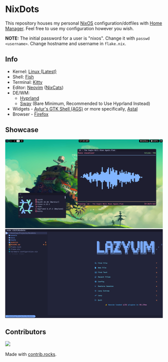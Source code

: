 # NixDots
This repository houses my personal [NixOS](https://nixos.org/) configuration/dotfiles with [Home Manager](https://github.com/nix-community/home-manager). Feel free to use my configuration however you wish.

**NOTE:** The initial password for a user is "nixos". Change it with `passwd <username>`. Change hostname and username in `flake.nix`.

## Info
- Kernel: [Linux (Latest)](https://www.kernel.org/)
- Shell: [Fish](https://fishshell.com/)
- Terminal: [Kitty](https://sw.kovidgoyal.net/kitty/)
- Editor: [Neovim](https://github.com/Voxi0/NvimDots) ([NixCats](https://nixcats.org/))
- DE/WM:
  - [Hyprland](https://hyprland.org/)
  - [Sway](https://swaywm.org/) (Bare Minimum, Recommended to Use Hyprland Instead)
- Widgets - [Aylur's GTK Shell (AGS)](https://github.com/Aylur/ags) or more specifically, [Astal](https://github.com/Aylur/Astal)
- Browser - [Firefox](https://www.mozilla.org/en-US/firefox/)

## Showcase
![Desktop](./assets/desktop.png)
![Neovim](./assets/neovim.png)

## Contributors
<a href="https://github.com/voxi0/NixDots/graphs/contributors">
  <img src="https://contrib.rocks/image?repo=voxi0/NixDots&max=100&columns=12&anon=0"/>
</a>

Made with [contrib.rocks](https://contrib.rocks).

